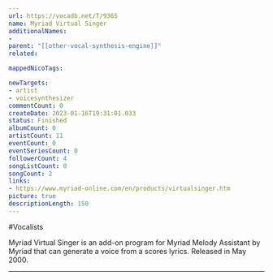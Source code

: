 ```yaml
---
url: https://vocadb.net/T/9365
name: Myriad Virtual Singer
additionalNames: 
- 
parent: "[[other-vocal-synthesis-engine]]"
related:

mappedNicoTags:

newTargets:
- artist
- voicesynthesizer
commentCount: 0
createDate: 2023-01-16T19:31:01.033
status: Finished
albumCount: 0
artistCount: 11
eventCount: 0
eventSeriesCount: 0
followerCount: 4
songListCount: 0
songCount: 2
links: 
- https://www.myriad-online.com/en/products/virtualsinger.htm
picture: true
descriptionLength: 150
---
```


#Vocalists

Myriad Virtual Singer is an add-on program for Myriad Melody Assistant by Myriad that can generate a voice from a scores lyrics.
Released in May 2000.

---

